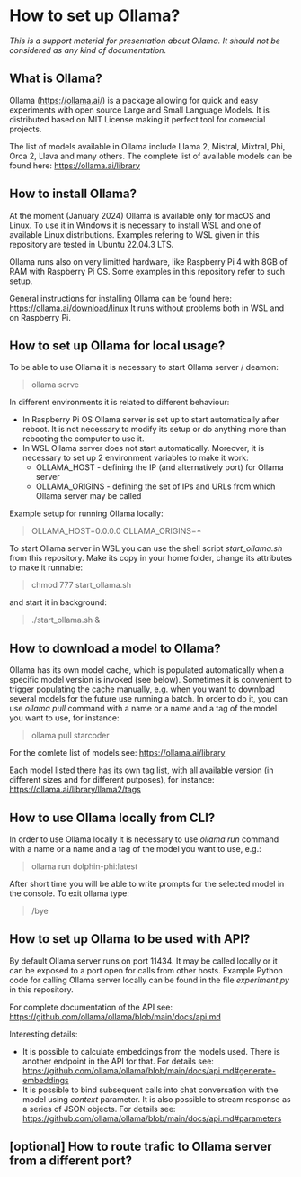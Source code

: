 # How to set up Ollama?

_This is a support material for presentation about Ollama. It should not be considered as any kind of documentation._

## What is Ollama?

Ollama (https://ollama.ai/) is a package allowing for quick and easy experiments with open source Large and Small Language Models. It is distributed based on MIT License making it perfect tool for comercial projects. 

The list of models available in Ollama include Llama 2, Mistral, Mixtral, Phi, Orca 2, Llava and many others. The complete list of available models can be found here: https://ollama.ai/library

## How to install Ollama?

At the moment (January 2024) Ollama is available only for macOS and Linux. To use it in Windows it is necessary to install WSL and one of available Linux distributions. Examples refering to WSL given in this repository are tested in Ubuntu 22.04.3 LTS.

Ollama runs also on very limitted hardware, like Raspberry Pi 4 with 8GB of RAM with Raspberry Pi OS. Some examples in this repository refer to such setup.

General instructions for installing Ollama can be found here: https://ollama.ai/download/linux
It runs without problems both in WSL and on Raspberry Pi.

## How to set up Ollama for local usage?

To be able to use Ollama it is necessary to start Ollama server / deamon:
> ollama serve

In different environments it is related to different behaviour: 
- In Raspberry Pi OS Ollama server is set up to start automatically after reboot. It is not necessary to modify its setup or do anything more than rebooting the computer to use it.
- In WSL Ollama server does not start automatically. Moreover, it is necessary to set up 2 environment variables to make it work:
	- OLLAMA_HOST - defining the IP (and alternatively port) for Ollama server 
	- OLLAMA_ORIGINS - defining the set of IPs and URLs from which Ollama server may be called

Example setup for running Ollama locally:
> OLLAMA_HOST=0.0.0.0 
> OLLAMA_ORIGINS=*

To start Ollama server in WSL you can use the shell script *start_ollama.sh* from this repository. 
Make its copy in your home folder, change its attributes to make it runnable:
> chmod 777 start_ollama.sh

and start it in background:

> ./start_ollama.sh &

## How to download a model to Ollama?

Ollama has its own model cache, which is populated automatically when a specific model version is invoked (see below).
Sometimes it is convenient to trigger populating the cache manually, e.g. when you want to download several models
for the future use running a batch. In order to do it, you can use *ollama pull* command with a name 
or a name and a tag of the model you want to use, for instance:
> ollama pull starcoder

For the comlete list of models see: https://ollama.ai/library

Each model listed there has its own tag list, with all available version (in different sizes and for different putposes), 
for instance: https://ollama.ai/library/llama2/tags

## How to use Ollama locally from CLI?

In order to use Ollama locally it is necessary to use *ollama run* command with a name
or a name and a tag of the model you want to use, e.g.: 
> ollama run dolphin-phi:latest

After short time you will be able to write prompts for the selected model in the console. To exit ollama type:
> /bye

## How to set up Ollama to be used with API?

By default Ollama server runs on port 11434. It may be called locally or it can be exposed to a port open 
for calls from other hosts. Example Python code for calling Ollama server locally can be found 
in the file *experiment.py* in this repository. 

For complete documentation of the API see: https://github.com/ollama/ollama/blob/main/docs/api.md

Interesting details:
- It is possible to calculate embeddings from the models used. There is another endpoint in the API for that. For details see: https://github.com/ollama/ollama/blob/main/docs/api.md#generate-embeddings
- It is possible to bind subsequent calls into chat conversation with the model using *context* parameter. It 
is also possible to stream response as a series of JSON objects. For details see: https://github.com/ollama/ollama/blob/main/docs/api.md#parameters

## [optional] How to route trafic to Ollama server from a different port?



